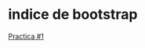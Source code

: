 # indice de bootstrap
<a href="https://github.com/AfedoCF18/AfedoCF18.github.io/bootstrap-3.3.7-dist/PRACTICA%20%231BOOTSTRAPGRIDS.html">Practica #1</a>
